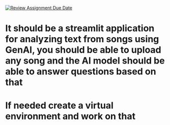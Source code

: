 [![Review Assignment Due Date](https://classroom.github.com/assets/deadline-readme-button-24ddc0f5d75046c5622901739e7c5dd533143b0c8e959d652212380cedb1ea36.svg)](https://classroom.github.com/a/qcMdc8Ti)
# It should be a streamlit application for analyzing text from songs using GenAI, you should be able to upload any song and the AI model should be able to answer questions based on that
# If needed create a virtual environment and work on that
